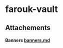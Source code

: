 # farouk-vault

## Attachements
#### Banners [banners.md](https://github.com/faroukx/farouk-vault/blob/main/banners.md)

